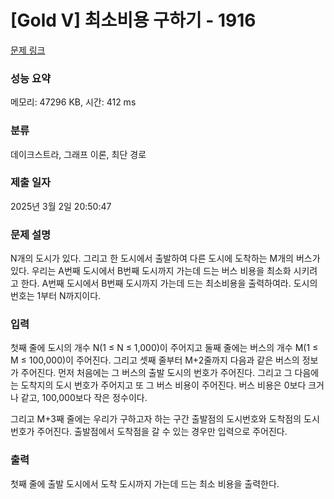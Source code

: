 # [Gold V] 최소비용 구하기 - 1916 

[문제 링크](https://www.acmicpc.net/problem/1916) 

### 성능 요약

메모리: 47296 KB, 시간: 412 ms

### 분류

데이크스트라, 그래프 이론, 최단 경로

### 제출 일자

2025년 3월 2일 20:50:47

### 문제 설명

<p>N개의 도시가 있다. 그리고 한 도시에서 출발하여 다른 도시에 도착하는 M개의 버스가 있다. 우리는 A번째 도시에서 B번째 도시까지 가는데 드는 버스 비용을 최소화 시키려고 한다. A번째 도시에서 B번째 도시까지 가는데 드는 최소비용을 출력하여라. 도시의 번호는 1부터 N까지이다.</p>

### 입력 

 <p>첫째 줄에 도시의 개수 N(1 ≤ N ≤ 1,000)이 주어지고 둘째 줄에는 버스의 개수 M(1 ≤ M ≤ 100,000)이 주어진다. 그리고 셋째 줄부터 M+2줄까지 다음과 같은 버스의 정보가 주어진다. 먼저 처음에는 그 버스의 출발 도시의 번호가 주어진다. 그리고 그 다음에는 도착지의 도시 번호가 주어지고 또 그 버스 비용이 주어진다. 버스 비용은 0보다 크거나 같고, 100,000보다 작은 정수이다.</p>

<p>그리고 M+3째 줄에는 우리가 구하고자 하는 구간 출발점의 도시번호와 도착점의 도시번호가 주어진다. 출발점에서 도착점을 갈 수 있는 경우만 입력으로 주어진다.</p>

### 출력 

 <p>첫째 줄에 출발 도시에서 도착 도시까지 가는데 드는 최소 비용을 출력한다.</p>

